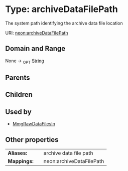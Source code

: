 
# Type: archiveDataFilePath


The system path identifying the archive data file location

URI: [neon:archiveDataFilePath](https://data.neonscience.org/archiveDataFilePath)


## Domain and Range

None ->  <sub>OPT</sub> [String](types/String.md)

## Parents


## Children


## Used by

 * [MmgRawDataFilesIn](MmgRawDataFilesIn.md)

## Other properties

|  |  |  |
| --- | --- | --- |
| **Aliases:** | | archive data file path |
| **Mappings:** | | neon:archiveDataFilePath |

